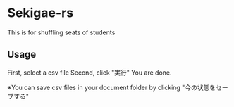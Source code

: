 # Sekigae-rs

This is for shuffling seats of students

## Usage

First, select a csv file
Second, click "実行"
You are done.

※You can save csv files in your document folder by clicking "今の状態をセーブする"
